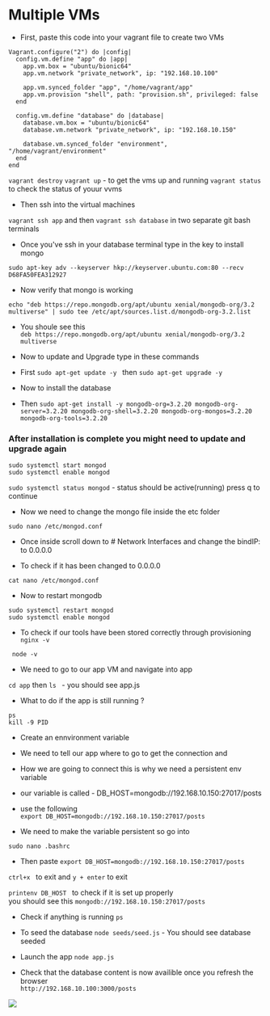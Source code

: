 # Multiple VMs

- First, paste this code into your vagrant file to create two VMs

```
Vagrant.configure("2") do |config|
  config.vm.define "app" do |app|
    app.vm.box = "ubuntu/bionic64"
    app.vm.network "private_network", ip: "192.168.10.100"
   
    app.vm.synced_folder "app", "/home/vagrant/app"
    app.vm.provision "shell", path: "provision.sh", privileged: false
  end

  config.vm.define "database" do |database|
    database.vm.box = "ubuntu/bionic64"
    database.vm.network "private_network", ip: "192.168.10.150"
    
    database.vm.synced_folder "environment", "/home/vagrant/environment"
  end
end 
```
```vagrant destroy```
``` vagrant up ```  - to get the vms up and running
```vagrant status ```   to check the status of youur vvms

- Then ssh into the virtual machines

```vagrant ssh app```   and then ```vagrant ssh database```   in two separate git bash terminals

- Once you've ssh in your database terminal type in the key to install mongo

```sudo apt-key adv --keyserver hkp://keyserver.ubuntu.com:80 --recv D68FA50FEA312927```

- Now verify that mongo is working

```echo "deb https://repo.mongodb.org/apt/ubuntu xenial/mongodb-org/3.2 multiverse" | sudo tee /etc/apt/sources.list.d/mongodb-org-3.2.list ```

- You shoule see this  
```deb https://repo.mongodb.org/apt/ubuntu xenial/mongodb-org/3.2 multiverse```

- Now to update and Upgrade type in these commands

- First ```sudo apt-get update -y ```  then     ```sudo apt-get upgrade -y```

- Now to install the database

- Then 
```sudo apt-get install -y mongodb-org=3.2.20 mongodb-org-server=3.2.20 mongodb-org-shell=3.2.20 mongodb-org-mongos=3.2.20 mongodb-org-tools=3.2.20```

### After installation is complete you might need to update and upgrade again


```sudo systemctl start mongod```  
```sudo systemctl enable mongod```

```sudo systemctl status mongod```    - status should be active(running)
 press q to continue


- Now we need to change the mongo file inside the etc folder

 ```sudo nano /etc/mongod.conf```

- Once inside scroll down to # Network Interfaces and change the bindIP: to 0.0.0.0

- To check if it has been changed to 0.0.0.0

```cat nano /etc/mongod.conf```

- Now to restart mongodb

```sudo systemctl restart mongod```  
```sudo systemctl enable mongod```

- To check if our tools have been stored correctly through provisioning
```   nginx -v   ```

```  node -v  ```




- We need to go to our app VM and navigate into app

```cd app```  then   ``` ls  ```     -        you should see app.js

- What to do if the app is still running ?

```ps```   
```kill -9 PID```

- Create an ennvironment variable

- We need to tell our app where to go to get the connection and
- How we are going to connect this is why we need a persistent env variable
- our variable is called - DB_HOST=mongodb://192.168.10.150:27017/posts
- use the following    
```export DB_HOST=mongodb://192.168.10.150:27017/posts```

- We need to make the variable persistent so go into
 
```sudo nano .bashrc```

- Then paste
```export DB_HOST=mongodb://192.168.10.150:27017/posts```

```ctrl+x ``` to exit and ```y + enter``` to exit

```printenv DB_HOST ```   to check if it is set up properly  
you should see this ```mongodb://192.168.10.150:27017/posts```

- Check if anything is running
```ps```
- To seed the database
```node seeds/seed.js```  - You should see database seeded

- Launch the app
```node app.js```
- Check that the database content is now availible once you refresh the browser   
```http://192.168.10.100:3000/posts```

![](posts.png)

